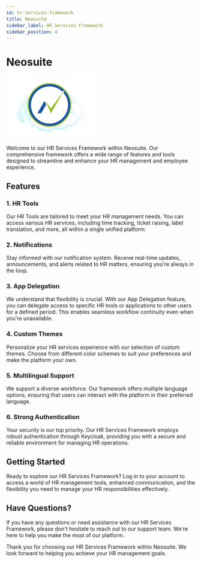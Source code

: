 ```yaml
---
id: hr-services-framework
title: Neosuite
sidebar_label: HR Services Framework
sidebar_position: 4
---
```


# Neosuite
![Docusaurus logo](/img/Neosuite_logo.svg)


Welcome to our HR Services Framework within Neosuite. Our comprehensive framework offers a wide range of features and tools designed to streamline and enhance your HR management and employee experience.

## Features

### 1. HR Tools

Our HR Tools are tailored to meet your HR management needs. You can access various HR services, including time tracking, ticket raising, label translation, and more, all within a single unified platform.

### 2. Notifications

Stay informed with our notification system. Receive real-time updates, announcements, and alerts related to HR matters, ensuring you're always in the loop.

### 3. App Delegation

We understand that flexibility is crucial. With our App Delegation feature, you can delegate access to specific HR tools or applications to other users for a defined period. This enables seamless workflow continuity even when you're unavailable.

### 4. Custom Themes

Personalize your HR services experience with our selection of custom themes. Choose from different color schemes to suit your preferences and make the platform your own.

### 5. Multilingual Support

We support a diverse workforce. Our framework offers multiple language options, ensuring that users can interact with the platform in their preferred language.

### 6. Strong Authentication

Your security is our top priority. Our HR Services Framework employs robust authentication through Keycloak, providing you with a secure and reliable environment for managing HR operations.

## Getting Started

Ready to explore our HR Services Framework? Log in to your account to access a world of HR management tools, enhanced communication, and the flexibility you need to manage your HR responsibilities effectively.

## Have Questions?

If you have any questions or need assistance with our HR Services Framework, please don't hesitate to reach out to our support team. We're here to help you make the most of our platform.

Thank you for choosing our HR Services Framework within Neosuite. We look forward to helping you achieve your HR management goals.
